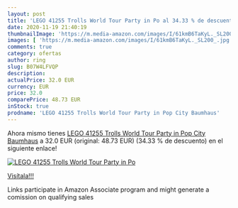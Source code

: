 ```yaml
---
layout: post
title: 'LEGO 41255 Trolls World Tour Party in Po al 34.33 % de descuento'
date: 2020-11-19 21:40:19
thumbnailImage: 'https://m.media-amazon.com/images/I/61kmB6TaKyL._SL200_.jpg'
images: [ 'https://m.media-amazon.com/images/I/61kmB6TaKyL._SL200_.jpg' ]
comments: true
category: ofertas
author: ring
slug: B07W4LFVQP
description:
actualPrice: 32.0 EUR
currency: EUR
price: 32.0
comparePrice: 48.73 EUR
inStock: true
prodname: 'LEGO 41255 Trolls World Tour Party in Pop City Baumhaus'
---
```


Ahora mismo tienes [LEGO 41255 Trolls World Tour Party in Pop City Baumhaus](https://www.amazon.de/dp/B07W4LFVQP/?tag=tolees0ca-21) a 32.0 EUR (original: 48.73 EUR) (34.33 %  de descuento) en el siguiente enlace!

[![LEGO 41255 Trolls World Tour Party in Po](https://m.media-amazon.com/images/I/61kmB6TaKyL._SL200_.jpg)](https://www.amazon.de/dp/B07W4LFVQP/?tag=tolees0ca-21)

[Visítala!!!](https://www.amazon.de/dp/B07W4LFVQP/?tag=tolees0ca-21)

Links participate in Amazon Associate program and might generate a comission on qualifying sales
